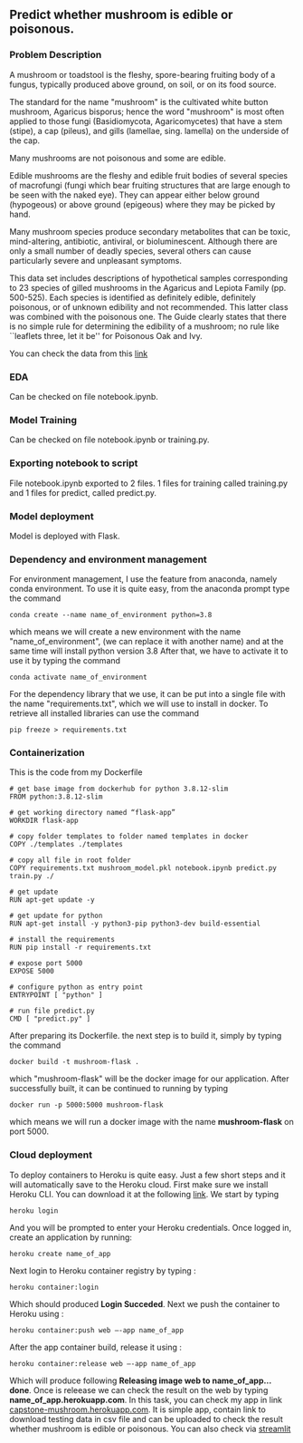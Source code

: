 ## **Predict whether mushroom is edible or poisonous.**


### Problem Description

A mushroom or toadstool is the fleshy, spore-bearing fruiting body of a fungus, typically produced above ground, on soil, or on its food source.

The standard for the name "mushroom" is the cultivated white button mushroom, Agaricus bisporus; hence the word "mushroom" is most often applied to those fungi (Basidiomycota, Agaricomycetes) that have a stem (stipe), a cap (pileus), and gills (lamellae, sing. lamella) on the underside of the cap.

Many mushrooms are not poisonous and some are edible.

Edible mushrooms are the fleshy and edible fruit bodies of several species of macrofungi (fungi which bear fruiting structures that are large enough to be seen with the naked eye). They can appear either below ground (hypogeous) or above ground (epigeous) where they may be picked by hand.

Many mushroom species produce secondary metabolites that can be toxic, mind-altering, antibiotic, antiviral, or bioluminescent. Although there are only a small number of deadly species, several others can cause particularly severe and unpleasant symptoms.

This data set includes descriptions of hypothetical samples corresponding to 23 species of gilled mushrooms in the Agaricus and Lepiota Family (pp. 500-525). Each species is identified as definitely edible, definitely poisonous, or of unknown edibility and not recommended. This latter class was combined with the poisonous one. The Guide clearly states that there is no simple rule for determining the edibility of a mushroom; no rule like ``leaflets three, let it be'' for Poisonous Oak and Ivy.

You can check the data from this [link](https://www.openml.org/d/24)


### **EDA**

Can be checked on file notebook.ipynb.


### **Model Training**

Can be checked on file notebook.ipynb or training.py.


### **Exporting notebook to script**
File notebook.ipynb exported to 2 files. 1 files for training called training.py and 1 files for predict, called predict.py.


### **Model deployment**

Model is deployed with Flask.


### **Dependency and environment management**

For environment management, I use the feature from anaconda, namely conda environment. To use it is quite easy, from the anaconda prompt type the command 
```
conda create --name name_of_environment python=3.8
```
which means we will create a new environment with the name "name_of_environment", (we can replace it with another name) and at the same time will install python version 3.8 After that, we have to activate it to use it by typing the command 
```
conda activate name_of_environment
```
For the dependency library that we use, it can be put into a single file with the name "requirements.txt", which we will use to install in docker. To retrieve all installed libraries can use the command 
```
pip freeze > requirements.txt
```


### **Containerization**

This is the code from my Dockerfile

```
# get base image from dockerhub for python 3.8.12-slim
FROM python:3.8.12-slim 

# get working directory named “flask-app”
WORKDIR flask-app 

# copy folder templates to folder named templates in docker
COPY ./templates ./templates 

# copy all file in root folder
COPY requirements.txt mushroom_model.pkl notebook.ipynb predict.py train.py ./ 

# get update
RUN apt-get update -y 

# get update for python
RUN apt-get install -y python3-pip python3-dev build-essential 

# install the requirements
RUN pip install -r requirements.txt 

# expose port 5000
EXPOSE 5000 

# configure python as entry point
ENTRYPOINT [ "python" ] 

# run file predict.py
CMD [ "predict.py" ] 
```

After preparing its Dockerfile. the next step is to build it, simply by typing the command 
```
docker build -t mushroom-flask .
```
which "mushroom-flask" will be the docker image for our application. 
After successfully built, it can be continued to running by typing 
```
docker run -p 5000:5000 mushroom-flask
```
which means we will run a docker image with the name **mushroom-flask** on port 5000.


### **Cloud deployment**
To deploy containers to Heroku is quite easy. Just a few short steps and it will automatically save to the Heroku cloud.
First make sure we install Heroku CLI. You can download it at the following [link](https://devcenter.heroku.com/articles/heroku-cli). We start by typing 
```
heroku login
```
And you will be prompted to enter your Heroku credentials. Once logged in, create an application by running: 
```
heroku create name_of_app
```
Next login to Heroku container registry by typing : 
```
heroku container:login
```
Which should produced **Login Succeded**. Next we push the container to Heroku using : 
```
heroku container:push web –-app name_of_app
```
After the app container build, release it using : 
```
heroku container:release web –-app name_of_app
```
Which will produce following **Releasing image web to name_of_app… done**. Once is releease we can check the result on the web by typing **name_of_app.herokuapp.com**. In this task, you can check my app in link [capstone-mushroom.herokuapp.com](http://capstone-mushroom.herokuapp.com/). It is simple app, contain link to download testing data in csv file and can be uploaded to check the result whether mushroom is edible or poisonous.
You can also check via [streamlit](https://share.streamlit.io/imam-db/ml-zoomcamp/Capstone/streamlit.py) 



